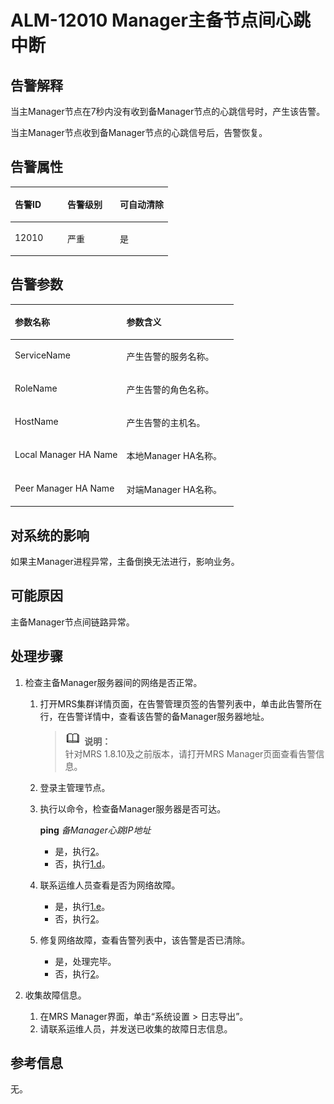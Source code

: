 # ALM-12010 Manager主备节点间心跳中断<a name="ZH-CN_TOPIC_0191883070"></a>

## 告警解释<a name="zh-cn_topic_0191813932_section3336541317510"></a>

当主Manager节点在7秒内没有收到备Manager节点的心跳信号时，产生该告警。

当主Manager节点收到备Manager节点的心跳信号后，告警恢复。

## 告警属性<a name="zh-cn_topic_0191813932_section6589867417620"></a>

<a name="zh-cn_topic_0191813932_table51335144115950"></a>
<table><thead align="left"><tr id="zh-cn_topic_0191813932_row22457334115950"><th class="cellrowborder" valign="top" width="33.33333333333333%" id="mcps1.1.4.1.1"><p id="zh-cn_topic_0191813932_p31502817115950"><a name="zh-cn_topic_0191813932_p31502817115950"></a><a name="zh-cn_topic_0191813932_p31502817115950"></a><strong id="zh-cn_topic_0191813932_b53744525115950"><a name="zh-cn_topic_0191813932_b53744525115950"></a><a name="zh-cn_topic_0191813932_b53744525115950"></a>告警ID</strong></p>
</th>
<th class="cellrowborder" valign="top" width="33.33333333333333%" id="mcps1.1.4.1.2"><p id="zh-cn_topic_0191813932_p22174081115950"><a name="zh-cn_topic_0191813932_p22174081115950"></a><a name="zh-cn_topic_0191813932_p22174081115950"></a><strong id="zh-cn_topic_0191813932_b65818178115950"><a name="zh-cn_topic_0191813932_b65818178115950"></a><a name="zh-cn_topic_0191813932_b65818178115950"></a>告警级别</strong></p>
</th>
<th class="cellrowborder" valign="top" width="33.33333333333333%" id="mcps1.1.4.1.3"><p id="zh-cn_topic_0191813932_p27776904115950"><a name="zh-cn_topic_0191813932_p27776904115950"></a><a name="zh-cn_topic_0191813932_p27776904115950"></a><strong id="zh-cn_topic_0191813932_b5562263115950"><a name="zh-cn_topic_0191813932_b5562263115950"></a><a name="zh-cn_topic_0191813932_b5562263115950"></a>可自动清除</strong></p>
</th>
</tr>
</thead>
<tbody><tr id="zh-cn_topic_0191813932_row1945234115950"><td class="cellrowborder" valign="top" width="33.33333333333333%" headers="mcps1.1.4.1.1 "><p id="zh-cn_topic_0191813932_p26013574115950"><a name="zh-cn_topic_0191813932_p26013574115950"></a><a name="zh-cn_topic_0191813932_p26013574115950"></a>12010</p>
</td>
<td class="cellrowborder" valign="top" width="33.33333333333333%" headers="mcps1.1.4.1.2 "><p id="zh-cn_topic_0191813932_p21947919115950"><a name="zh-cn_topic_0191813932_p21947919115950"></a><a name="zh-cn_topic_0191813932_p21947919115950"></a>严重</p>
</td>
<td class="cellrowborder" valign="top" width="33.33333333333333%" headers="mcps1.1.4.1.3 "><p id="zh-cn_topic_0191813932_p22246739115950"><a name="zh-cn_topic_0191813932_p22246739115950"></a><a name="zh-cn_topic_0191813932_p22246739115950"></a>是</p>
</td>
</tr>
</tbody>
</table>

## **告警参数**<a name="zh-cn_topic_0191813932_section4656225517628"></a>

<a name="zh-cn_topic_0191813932_table30473597115950"></a>
<table><thead align="left"><tr id="zh-cn_topic_0191813932_row3202901115950"><th class="cellrowborder" valign="top" width="50%" id="mcps1.1.3.1.1"><p id="zh-cn_topic_0191813932_p51699739115950"><a name="zh-cn_topic_0191813932_p51699739115950"></a><a name="zh-cn_topic_0191813932_p51699739115950"></a><strong id="zh-cn_topic_0191813932_b14544104115950"><a name="zh-cn_topic_0191813932_b14544104115950"></a><a name="zh-cn_topic_0191813932_b14544104115950"></a>参数名称</strong></p>
</th>
<th class="cellrowborder" valign="top" width="50%" id="mcps1.1.3.1.2"><p id="zh-cn_topic_0191813932_p3813318115950"><a name="zh-cn_topic_0191813932_p3813318115950"></a><a name="zh-cn_topic_0191813932_p3813318115950"></a><strong id="zh-cn_topic_0191813932_b58758352115950"><a name="zh-cn_topic_0191813932_b58758352115950"></a><a name="zh-cn_topic_0191813932_b58758352115950"></a>参数含义</strong></p>
</th>
</tr>
</thead>
<tbody><tr id="zh-cn_topic_0191813932_row63329947115950"><td class="cellrowborder" valign="top" width="50%" headers="mcps1.1.3.1.1 "><p id="zh-cn_topic_0191813932_p37698384115950"><a name="zh-cn_topic_0191813932_p37698384115950"></a><a name="zh-cn_topic_0191813932_p37698384115950"></a>ServiceName</p>
</td>
<td class="cellrowborder" valign="top" width="50%" headers="mcps1.1.3.1.2 "><p id="zh-cn_topic_0191813932_p38746956115950"><a name="zh-cn_topic_0191813932_p38746956115950"></a><a name="zh-cn_topic_0191813932_p38746956115950"></a>产生告警的服务名称。</p>
</td>
</tr>
<tr id="zh-cn_topic_0191813932_row57870114115950"><td class="cellrowborder" valign="top" width="50%" headers="mcps1.1.3.1.1 "><p id="zh-cn_topic_0191813932_p26943429115950"><a name="zh-cn_topic_0191813932_p26943429115950"></a><a name="zh-cn_topic_0191813932_p26943429115950"></a>RoleName</p>
</td>
<td class="cellrowborder" valign="top" width="50%" headers="mcps1.1.3.1.2 "><p id="zh-cn_topic_0191813932_p12845059115950"><a name="zh-cn_topic_0191813932_p12845059115950"></a><a name="zh-cn_topic_0191813932_p12845059115950"></a>产生告警的角色名称。</p>
</td>
</tr>
<tr id="zh-cn_topic_0191813932_row10748285115950"><td class="cellrowborder" valign="top" width="50%" headers="mcps1.1.3.1.1 "><p id="zh-cn_topic_0191813932_p62476968115950"><a name="zh-cn_topic_0191813932_p62476968115950"></a><a name="zh-cn_topic_0191813932_p62476968115950"></a>HostName</p>
</td>
<td class="cellrowborder" valign="top" width="50%" headers="mcps1.1.3.1.2 "><p id="zh-cn_topic_0191813932_p31473313115950"><a name="zh-cn_topic_0191813932_p31473313115950"></a><a name="zh-cn_topic_0191813932_p31473313115950"></a>产生告警的主机名。</p>
</td>
</tr>
<tr id="zh-cn_topic_0191813932_row50174577115950"><td class="cellrowborder" valign="top" width="50%" headers="mcps1.1.3.1.1 "><p id="zh-cn_topic_0191813932_p32369325115950"><a name="zh-cn_topic_0191813932_p32369325115950"></a><a name="zh-cn_topic_0191813932_p32369325115950"></a>Local Manager HA Name</p>
</td>
<td class="cellrowborder" valign="top" width="50%" headers="mcps1.1.3.1.2 "><p id="zh-cn_topic_0191813932_p63610061115950"><a name="zh-cn_topic_0191813932_p63610061115950"></a><a name="zh-cn_topic_0191813932_p63610061115950"></a>本地Manager HA名称。</p>
</td>
</tr>
<tr id="zh-cn_topic_0191813932_row46406907115950"><td class="cellrowborder" valign="top" width="50%" headers="mcps1.1.3.1.1 "><p id="zh-cn_topic_0191813932_p33396547115950"><a name="zh-cn_topic_0191813932_p33396547115950"></a><a name="zh-cn_topic_0191813932_p33396547115950"></a>Peer Manager HA Name</p>
</td>
<td class="cellrowborder" valign="top" width="50%" headers="mcps1.1.3.1.2 "><p id="zh-cn_topic_0191813932_p3666786115950"><a name="zh-cn_topic_0191813932_p3666786115950"></a><a name="zh-cn_topic_0191813932_p3666786115950"></a>对端Manager HA名称。</p>
</td>
</tr>
</tbody>
</table>

## 对系统的影响<a name="zh-cn_topic_0191813932_section6050290517637"></a>

如果主Manager进程异常，主备倒换无法进行，影响业务。

## 可能原因<a name="zh-cn_topic_0191813932_section852502017642"></a>

主备Manager节点间链路异常。

## 处理步骤<a name="zh-cn_topic_0191813932_section2641184617833"></a>

1.  检查主备Manager服务器间的网络是否正常。
    1.  打开MRS集群详情页面，在告警管理页签的告警列表中，单击此告警所在行，在告警详情中，查看该告警的备Manager服务器地址。

        >![](public_sys-resources/icon-note.gif) **说明：**   
        >针对MRS 1.8.10及之前版本，请打开MRS Manager页面查看告警信息。  

    2.  登录主管理节点。
    3.  执行以命令，检查备Manager服务器是否可达。

        **ping** _备Manager心跳IP地址_

        -   是，执行[2](#zh-cn_topic_0191813932_li572522141314)。
        -   否，执行[1.d](#zh-cn_topic_0191813932_li233941717940)。

    4.  <a name="zh-cn_topic_0191813932_li233941717940"></a>联系运维人员查看是否为网络故障。
        -   是，执行[1.e](#zh-cn_topic_0191813932_li4279289717106)。
        -   否，执行[2](#zh-cn_topic_0191813932_li572522141314)。

    5.  <a name="zh-cn_topic_0191813932_li4279289717106"></a>修复网络故障，查看告警列表中，该告警是否已清除。
        -   是，处理完毕。
        -   否，执行[2](#zh-cn_topic_0191813932_li572522141314)。

2.  <a name="zh-cn_topic_0191813932_li572522141314"></a>收集故障信息。
    1.  在MRS Manager界面，单击“系统设置 \> 日志导出”。
    2.  请联系运维人员，并发送已收集的故障日志信息。


## 参考信息<a name="zh-cn_topic_0191813932_section55635852162510"></a>

无。


